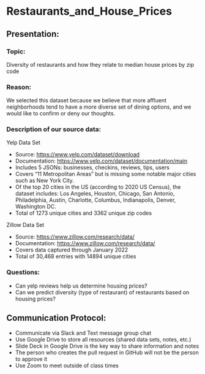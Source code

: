 # Restaurants_and_House_Prices

## Presentation:

### Topic: 
Diversity of restaurants and how they relate to median house prices by zip code
### Reason: 
We selected this dataset because we believe that more affluent neighborhoods tend to have a more diverse set of dining options, and we would like to confirm or deny our thoughts.
### Description of our source data:
Yelp Data Set
-  Source: https://www.yelp.com/dataset/download
-  Documentation: https://www.yelp.com/dataset/documentation/main
-  Includes 5 JSONs: businesses, checkins, reviews, tips, users
-  Covers “11 Metropolitan Areas” but is missing some notable major cities such as New York City.
-  Of the top 20 cities in the US (according  to 2020 US Census), the dataset includes: Los Angeles, Houston, Chicago, San Antonio, Philadelphia, Austin, Charlotte, Columbus, Indianapolis,  Denver, Washington DC.
-  Total of 1273 unique cities and 3362 unique zip codes

Zillow Data Set
-  Source: https://www.zillow.com/research/data/
-  Documentation: https://www.zillow.com/research/data/
-  Covers data captured through January 2022
-  Total of 30,468 entries with 14894 unique cities

### Questions:
- Can yelp reviews help us determine housing prices? 
- Can we predict diversity (type of restaurant) of restaurants based on housing prices?

## Communication Protocol:
- Communicate via Slack and Text message group chat
- Use Google Drive to store all resources (shared data sets, notes, etc.)
- Slide Deck in Google Drive is the key way to share information and notes
- The person who creates the pull request in GitHub will not be the person to approve it
- Use Zoom to meet outside of class times




